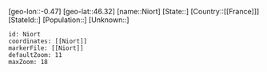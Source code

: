 ﻿---
location: [46.32,-0.47]
mapzoom: [7,12] 
mapmarker: city 
type: City
tags:
- geo/City


SpocWebEntityId: 32923
isDeleted: false
confidential: public

---
[geo-lon::-0.47]
[geo-lat::46.32]
[name::Niort]
[State::]
[Country::[[France]]]
[StateId::]
[Population::]
[Unknown::]


```leaflet
id: Niort
coordinates: [[Niort]]
markerFile: [[Niort]]
defaultZoom: 11 
maxZoom: 18
```
